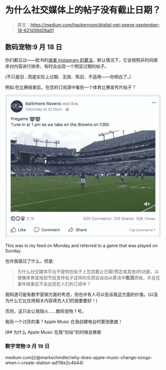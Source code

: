 # 为什么社交媒体上的帖子没有截止日期？

> 原文：<https://medium.com/hackernoon/digital-pet-peeve-september-18-621d39d28a01>

## 数码宠物:9 月 18 日

你们都见过——脸书的[或者 Instagram 的](https://hackernoon.com/tagged/facebook)[算法](https://hackernoon.com/tagged/algorithm)，默认情况下，它会按照非时间顺序对内容进行排序，有时会出现一个明显过期的帖子。

(不只是旧…而是实际上过期、无效、陈旧、不适用——你明白了。)

例如:在比赛结束后，在您的订阅源中看到一个体育比赛宣传片帖子？

![](img/f20c4f3d71f07d06502bf8def6abd4b6.png)

This was in my feed on Monday and referred to a game that was played on Sunday.

也许我错过了什么，但是:

> 为什么社交媒体平台不提供在帖子上包含截止日期(预定或其他)的功能，以便像体育或电视节目宣传帖子这样的东西会自动从算法中**取消**资格，并且在事件结束后不会出现在人们的订阅中？

我知道可能有数字营销方面的考虑，但也许有人可以告诉我这方面的价值。(以及为什么它比仅用相关内容填充人们的提要要好！)

否则，这只会让我恼火……数码宠物 1 号。

我另一个讨厌的事？Apple Music 在我创建电台时更改歌曲！

 [## 为什么 Apple Music 在我“创站”的时候会换歌

### 数字宠物:9 月 19 日

medium.com](/@markschindler/why-does-apple-music-change-songs-when-i-create-station-ad116e2c4b44)